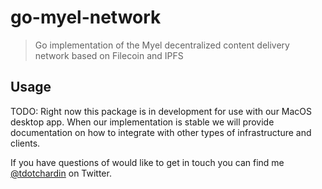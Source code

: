 # go-myel-network

> Go implementation of the Myel decentralized content delivery network based on Filecoin and IPFS

## Usage

TODO: Right now this package is in development for use with our MacOS desktop app. When our implementation is 
stable we will provide documentation on how to integrate with other types of infrastructure and clients.

If you have questions of would like to get in touch you can find me [@tdotchardin](https://twitter.com/tdotchardin) on Twitter.


